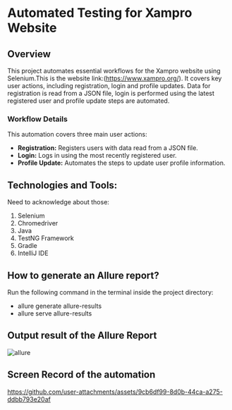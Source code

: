 # Automated Testing for Xampro Website
## Overview
This project automates essential workflows for the Xampro website using Selenium.This is the website link:(https://www.xampro.org/). It covers key user actions, including registration, login and profile updates. Data for registration is read from a JSON file, login is performed using the latest registered user and profile update steps are automated.


### Workflow Details
This automation covers three main user actions:
- **Registration:** Registers users with data read from a JSON file.
- **Login:** Logs in using the most recently registered user.
- **Profile Update:** Automates the steps to update user profile information.


## Technologies and Tools:
Need to acknowledge about those:
1. Selenium
2. Chromedriver
3. Java
4. TestNG Framework
5. Gradle
6. IntelliJ IDE

## How to generate an Allure report?
Run the following command in the terminal inside the project directory:

- allure generate allure-results
- allure serve allure-results


## Output result of the Allure Report
![allure](https://github.com/user-attachments/assets/8e3d4b2a-b983-4eae-ae9d-746a91e6ccc0)


## Screen Record of the automation



https://github.com/user-attachments/assets/9cb6df99-8d0b-44ca-a275-ddbb793e20af


